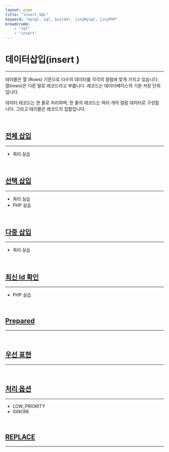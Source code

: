 ```yaml
---
layout: page
title: "insert SQL"
keyword: "mysql, sql, builder, jinyMysql, jinyPHP"
breadcrumb:
    - "sql"
    - "insert"
--- 
```


# 데이터삽입(insert )
---
테이블은 열 (Rows) 기준으로 다수의 데이터를 각각의 컬럼에 맞게 가지고 있습니다. 
열(rows)은 다른 말로 레코드라고 부릅니다. 레코드는 데이터베이스의 기본 저장 단위입니다.  

데이터 레코드는 한 줄로 처리하며, 한 줄의 레코드는 여러 개의 컬럼 데이터로 구성됩 니다. 
그리고 테이블은 레코드의 집합입니다.  

<br>

## [전체 삽입](10.1)
---
* 쿼리 실습

<br>

## [선택 삽입](10.2)
---
* 쿼리 실습
* PHP 실습

<br>

## [다중 삽입](10.3)
---
* 쿼리 실습

<br>

## [최신 Id 확인](last)
---
* PHP 실습

<br>

## [Prepared](prepared)
---
<br>

## [우선 표현](10.6)
---
<br>

## [처리 옵션](10.7)
---
* LOW_PRIORITY
* IGNORE

<br>

## [REPLACE](replace)
---